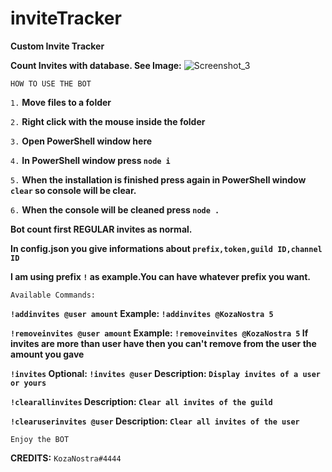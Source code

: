 # inviteTracker
**Custom Invite Tracker**



**Count Invites with database. See Image:**
![Screenshot_3](https://user-images.githubusercontent.com/74133656/189538240-08dddfbb-69fa-485e-880c-7a25f029494e.png)







`HOW TO USE THE BOT`

`1.` **Move files to a folder**

`2.` **Right click with the mouse inside the folder**

`3.` **Open PowerShell window here**

`4.` **In PowerShell window press `node i`**

`5.` **When the installation is finished press again in PowerShell window `clear` so console will be clear.**

`6.` **When the console will be cleaned press `node .`**






**Bot count first REGULAR invites as normal.**

**In config.json you give informations about `prefix,token,guild ID,channel ID`**

**I am using prefix `!` as example.You can have whatever prefix you want.**

`Available Commands:`


**`!addinvites @user amount` Example: `!addinvites @KozaNostra 5`**

**`!removeinvites @user amount` Example: `!removeinvites @KozaNostra 5` If invites are more than user have then you can't remove from the user the amount you gave**

**`!invites` Optional: `!invites @user` Description: `Display invites of a user or yours`**

**`!clearallinvites` Description: `Clear all invites of the guild`**

**`!clearuserinvites @user` Description: `Clear all invites of the user`**


`Enjoy the BOT`



**__CREDITS__:** `KozaNostra#4444`
